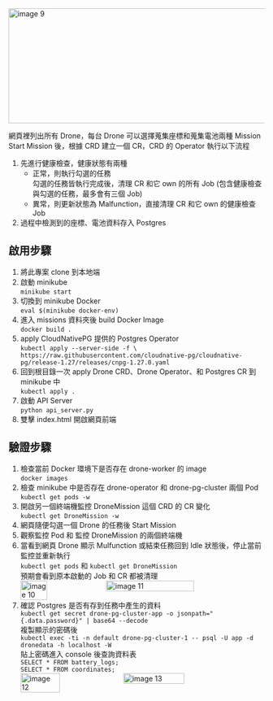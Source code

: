 <img width="604" height="226" alt="image 9" src="https://github.com/user-attachments/assets/48e541f7-3413-4dc7-8558-4192fc1e5eee" />  

網頁裡列出所有 Drone，每台 Drone 可以選擇蒐集座標和蒐集電池兩種 Mission  
Start Mission 後，根據 CRD 建立一個 CR，CRD 的 Operator 執行以下流程  

1. 先進行健康檢查，健康狀態有兩種
   - 正常，則執行勾選的任務  
      勾選的任務皆執行完成後，清理 CR 和它 own 的所有 Job (包含健康檢查與勾選的任務，最多會有三個 Job)
   - 異常，則更新狀態為 Malfunction，直接清理 CR  和它 own 的健康檢查 Job  
2. 過程中檢測到的座標、電池資料存入 Postgres  

## 啟用步驟

1. 將此專案 clone 到本地端  
2. 啟動 minikube  
   `minikube start`  
3. 切換到 minikube Docker  
   `eval $(minikube docker-env)`  
4. 進入 missions 資料夾後 build Docker Image    
   `docker build .`  
5. apply CloudNativePG 提供的 Postgres Operator  
   `kubectl apply --server-side -f \
   https://raw.githubusercontent.com/cloudnative-pg/cloudnative-pg/release-1.27/releases/cnpg-1.27.0.yaml`  
6. 回到根目錄一次 apply Drone CRD、Drone Operator、和 Postgres CR 到 minikube 中  
   `kubectl apply .`     
7. 啟動 API Server  
   `python api_server.py` 
8. 雙擊 index.html 開啟網頁前端  

## 驗證步驟

1. 檢查當前 Docker 環境下是否存在 drone-worker 的 image  
   `docker images`  
2. 檢查 minikube 中是否存在 drone-operator 和 drone-pg-cluster 兩個 Pod  
   `kubectl get pods -w` 
3. 開啟另一個終端機監控 DroneMission 這個 CRD 的 CR 變化  
   `kubectl get DroneMission -w` 
4. 網頁隨便勾選一個 Drone 的任務後 Start Mission  
5. 觀察監控 Pod 和 監控 DroneMission 的兩個終端機  
6. 當看到網頁 Drone 顯示 Mulfunction 或結束任務回到 Idle 狀態後，停止當前監控並重新執行  
   `kubectl get pods` 和 `kubectl get DroneMission`  
   預期會看到原本啟動的 Job 和 CR 都被清理  
   <div style="display:flex; gap:10px;">
     <img src="https://github.com/user-attachments/assets/3e067fb6-0337-48c7-8cfe-e86a28c7230f" alt="image 10" style="width:33%; height:auto;" />
     <img src="https://github.com/user-attachments/assets/8159dc78-394d-45e3-9faa-aaf60c0eeefa" alt="image 11" style="width:60%; height:auto;" />
   </div>
7. 確認 Postgres 是否有存到任務中產生的資料  
   `kubectl get secret drone-pg-cluster-app -o jsonpath="{.data.password}" | base64 --decode`  
   複製顯示的密碼後  
   `kubectl exec -ti -n default drone-pg-cluster-1 -- psql -U app -d dronedata -h localhost -W`  
   貼上密碼進入 console 後查詢資料表   
   `SELECT * FROM battery_logs;`  
   `SELECT * FROM coordinates;`
   <div style="display:flex; gap:10px; align-items:flex-start;">
     <img src="https://github.com/user-attachments/assets/35098d5b-1674-4e7b-8da3-16ff8d47a001" alt="image 12" style="width:40%; height:auto;" />
     <img src="https://github.com/user-attachments/assets/aa8e526c-2412-435d-8fc1-ab6e6a09de9b" alt="image 13" style="width:50%; height:auto;" />
   </div>


